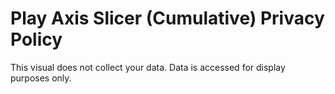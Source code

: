 # Play Axis Slicer (Cumulative) Privacy Policy

This visual does not collect your data. Data is accessed for display purposes only.
